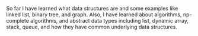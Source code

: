 So far I have learned what data structures are and some examples like linked list, binary tree, and graph.  Also, I have learned about algorithms, np-complete algorithms, and abstract data types including list, dynamic array, stack, queue, and how they have common underlying data structures.
